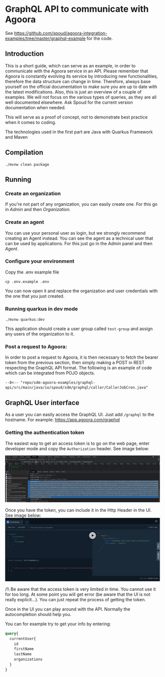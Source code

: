 # GraphQL API to communicate with Agoora

See https://github.com/spoud/agoora-integration-examples/tree/master/graphql-example for the code.

## Introduction

This is a short guide, which can serve as an example, in order to communicate with the Agoora service in an API.
Please remember that Agoora is constantly evolving its service by introducing new functionalities, therefore the data 
structure can change in time. Therefore, always base yourself on the official documentation to make sure you are up 
to date with the latest modifications. Also, this is just an overview of a couple of examples. We will not focus on 
the various types of queries, as they are all well documented elsewhere. Ask Spoud for the current version documentation when needed.

This will serve as a proof of concept, not to demonstrate best practice when it comes to coding.

The technologies used in the first part are Java with Quarkus Framework and Maven

## Compilation

```
./mvnw clean package
```

## Running

### Create an organization

If you're not part of any organization, you can easily create one. For this go in *Admin* and then *Organization*.

### Create an agent

You can use your personal user as login, but we strongly recommend creating an Agent instead. You can see the agent
as a technical user that can be used by applications. For this just go in the *Admin* panel and then *Agent*.

### Configure your environment
Copy the .env example file

```
cp .env.example .env
```

You can now open it and replace the organization and user credentials with the one that you just created.

### Running quarkus in dev mode

```
./mvnw quarkus:dev
```

This application should create a user group called `test-group` and assign any users of the organization to it. 


### Post a request to Agoora:

In order to post a request to Agoora, it is then necessary to fetch the bearer token from the previous section, then simply making a POST in REST respecting the GraphQL API format.
The following is an example of code which can be integrated from POJO objects.


```class linenums="1"
--8<-- "repo/sdm-agoora-examples/graphql-api/src/main/java/io/spoud/sdm/graphql/caller/CallerJobCron.java"
```



## GraphQL User interface

As a user you can easily access the GraphQL UI. Just add `/graphql` to the hostname. For example: https://app.agoora.com/graphql

### Getting the authentication token

The easiest way to get an access token is to go on the web page, enter developer mode and copy the `Authorization` header. 
See image below:

![](./images/dev-tool-token.png)

Once you have the token, you can include it in the Http Header in the UI. See image below:
![](./images/token-in-ui.png)

/!\ Be aware that the access token is very limited in time. You cannot use it for too long. At some point you will get
error (be aware that the UI is not really explicit...). You can just repeat the process of getting the token.

Once in the UI you can play around with the API. Normally the autocompletion should help you.

You can for example try to get your info by entering:
```graphql
query{
  currentUser{
    id
    firstName
    lastName
    organizations
  }
}
```
